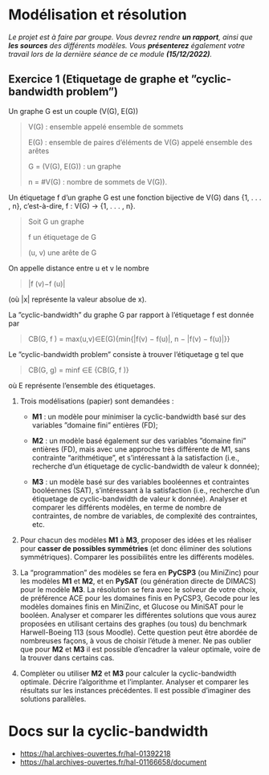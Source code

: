 
# Modélisation et résolution

*Le projet est à faire par groupe. Vous devrez rendre **un rapport**, ainsi que **les sources** des différents modèles.
Vous **présenterez** également votre travail lors de la dernière séance de ce module **(15/12/2022)**.*

## Exercice 1 (Etiquetage de graphe et ”cyclic-bandwidth problem”)

Un graphe G est un couple (V(G), E(G))
> V(G) : ensemble appelé ensemble de sommets
>
> E(G) : ensemble de paires d’éléments de V(G) appelé ensemble des arêtes
>
> G = (V(G), E(G)) : un graphe
> 
> n = #V(G) : nombre de sommets de V(G)).

Un étiquetage f d’un graphe G est une fonction bijective de V(G) dans
{1, . . . , n}, c’est-à-dire, f : V(G) → {1, . . . , n}.

> Soit G un graphe
> 
> f un étiquetage de G
> 
> (u, v) une arête de G

On appelle distance entre u et v le nombre 
> |f (v)−f (u)|

(où |x| représente la valeur absolue de x).

La ”cyclic-bandwidth” du graphe G par rapport à l’étiquetage f est donnée par

> CB(G, f ) = max(u,v)∈E(G){min{|f(v) − f(u)|, n − |f(v) − f(u)|}}

Le ”cyclic-bandwidth problem”
consiste à trouver l’étiquetage g tel que

> CB(G, g) = minf ∈E {CB(G, f )}

où E représente l’ensemble des étiquetages.

1. Trois modélisations (papier) sont demandées :
   
   - **M1** : un modèle pour minimiser la cyclic-bandwidth basé sur des variables ”domaine fini” entières (FD);

   - **M2** : un modèle basé également sur des variables ”domaine fini” entières (FD), mais avec une approche très différente de M1, sans contrainte “arithmétique”, et s’intéressant à la satisfaction (i.e., recherche d’un étiquetage de cyclic-bandwidth de valeur k donnée);

   - **M3** : un modèle basé sur des variables booléennes et contraintes booléennes (SAT), s’intéressant à la satisfaction (i.e., recherche d’un étiquetage de cyclic-bandwidth de valeur k donnée). Analyser et comparer les différents modèles, en terme de nombre de contraintes, de nombre de variables, de complexité des contraintes, etc.

2. Pour chacun des modèles **M1** à **M3**, proposer des idées et les réaliser pour **casser de possibles symmétries**
(et donc éliminer des solutions symmétriques). Comparer les possibilités entre les différents modèles.

3. La “programmation” des modèles se fera en **PyCSP3** (ou MiniZinc) pour les modèles **M1** et **M2**, et en **PySAT** (ou génération directe de DIMACS) pour le modèle **M3**. La résolution se fera avec le solveur de
votre choix, de préférence ACE pour les domaines finis en PyCSP3, Gecode pour les modèles domaines
finis en MiniZinc, et Glucose ou MiniSAT pour le booléen. Analyser et comparer les différentes solutions que vous aurez proposées en utilisant certains des graphes (ou tous) du benchmark Harwell-Boeing 113 (sous Moodle). Cette question peut être abordée de nombreuses façons, à vous de choisir l’étude à mener. Ne pas oublier que pour **M2** et **M3** il est possible d’encadrer la valeur optimale, voire de la trouver dans certains cas.

4. Complèter ou utiliser **M2** et **M3** pour calculer la cyclic-bandwidth optimale. Décrire l’algorithme et l’implanter. Analyser et comparer les résultats sur les instances précédentes. Il est possible d’imaginer des
solutions parallèles.

# Docs sur la cyclic-bandwidth
- https://hal.archives-ouvertes.fr/hal-01392218
- https://hal.archives-ouvertes.fr/hal-01166658/document